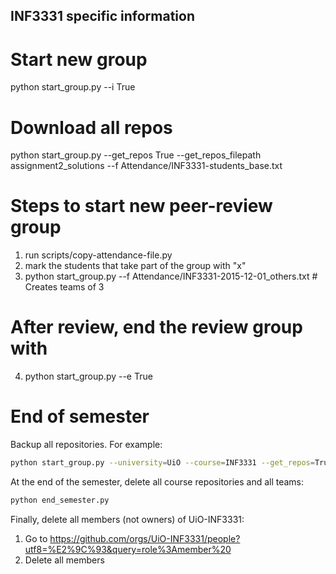 INF3331 specific information
----------------------------


# Start new group
python start_group.py --i True

# Download all repos
python start_group.py --get_repos True --get_repos_filepath assignment2_solutions --f Attendance/INF3331-students_base.txt

# Steps to start new peer-review group
1. run scripts/copy-attendance-file.py
2. mark the students that take part of the group with "x"
3. python start_group.py --f Attendance/INF3331-2015-12-01_others.txt  # Creates teams of 3

# After review, end the review group with
4. python start_group.py --e True


# End of semester

Backup all repositories. For example:

```bash
python start_group.py --university=UiO --course=INF3331 --get_repos=True --get_repos_filepath=../repos_2015
```

At the end of the semester, delete all course repositories and all teams:

```bash
python end_semester.py
```

Finally, delete all members (not owners) of UiO-INF3331:
1. Go to https://github.com/orgs/UiO-INF3331/people?utf8=%E2%9C%93&query=role%3Amember%20
2. Delete all members

